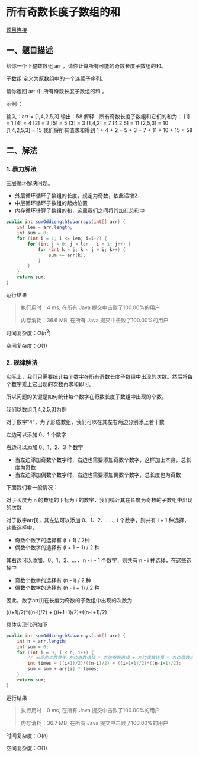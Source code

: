 # 所有奇数长度子数组的和
[题目连接](https://leetcode-cn.com/problems/sum-of-all-odd-length-subarrays/)

## 一、题目描述

给你一个正整数数组 arr ，请你计算所有可能的奇数长度子数组的和。

子数组 定义为原数组中的一个连续子序列。

请你返回 arr 中 所有奇数长度子数组的和 。

示例 ：

输入：arr = [1,4,2,5,3]
输出：58
解释：所有奇数长度子数组和它们的和为：
[1] = 1
[4] = 4
[2] = 2
[5] = 5
[3] = 3
[1,4,2] = 7
[4,2,5] = 11
[2,5,3] = 10
[1,4,2,5,3] = 15
我们将所有值求和得到 1 + 4 + 2 + 5 + 3 + 7 + 11 + 10 + 15 = 58

## 二、解法

### 1. 暴力解法

三层循环解决问题。

- 外层循环循环子数组的长度，规定为奇数，依此递增2
- 中层循环循环子数组的起始位置
- 内存循环计算子数组的和，这里我们之间将其加在总和中

```java
public int sumOddLengthSubarrays(int[] arr) {
    int len = arr.length;
    int sum = 0;
    for (int i = 1; i <= len; i=i+2) {
        for (int j = 0; j < len - i + 1; j++) {
            for (int k = j; k < j + i; k++) {
                sum += arr[k];
            }
        }
    }
    return sum;
}
```

运行结果

> 执行用时：4 ms, 在所有 Java 提交中击败了100.00%的用户
>
> 内存消耗：36.6 MB, 在所有 Java 提交中击败了100.00%的用户

时间复杂度：$O(n^3)$

空间复杂度：$O(1)$

### 2. 规律解法

实际上，我们只需要统计每个数字在所有奇数长度子数组中出现的次数。然后将每个数字乘上它出现的次数再求和即可。

所以问题的关键是如何统计每个数字在奇数长度子数组中出现的个数。

我们以数组[1,4,2,5,3]为例

对于数字"4"，为了形成数组，我们可以在其左右两边分别添上若干数

左边可以添加 0、1 个数字

右边可以添加 0、1、2、3 个数字

- 当左边添加奇数个数字时，右边也需要添加奇数个数字，这样加上本身，总长度为奇数
- 当左边添加偶数个数字时，右边也需要添加偶数个数字，总长度也为奇数

下面我们看一般情况：

对于长度为 n 的数组的下标为 i 的数字，我们统计其在长度为奇数的子数组中出现的次数

对于数字arr[i]，其左边可以添加 0、1、2、... 、i 个数字，则共有 i + 1 种选择，这些选择中，

- 奇数个数字的选择有 (i + 1) / 2种
- 偶数个数字的选择有 (i + 1 + 1) / 2 种

其右边可以添加，0、1、2、... 、n - i - 1 个数字，则共有 n - i 种选择，在这些选择中

- 奇数个数字的选择有 (n - i) / 2 种
- 偶数个数字的选择有 (n - i + 1) / 2 种

因此，数字arr[i]在长度为奇数的子数组中出现的次数为 

((i+1)/2)\*((n-i)/2) + ((i+1+1)/2)\*((n-i+1)/2)

具体实现代码如下

```java
public int sumOddLengthSubarrays(int[] arr) {
    int n = arr.length;
    int sum = 0;
    for (int i = 0; i < n; i++) {
        // 出现的次数等于 左边奇数选择 * 右边奇数选择 + 左边偶数选择 * 右边偶数选择
        int times = ((i+1)/2)*((n-i)/2) + ((i+1+1)/2)*((n-i+1)/2);
        sum = sum + arr[i] * times;
    }
    return sum;
}
```

运行结果

> 执行用时：0 ms, 在所有 Java 提交中击败了100.00%的用户
>
> 内存消耗：36.7 MB, 在所有 Java 提交中击败了100.00%的用户

时间复杂度：$O(n)$

空间复杂度：$O(1)$